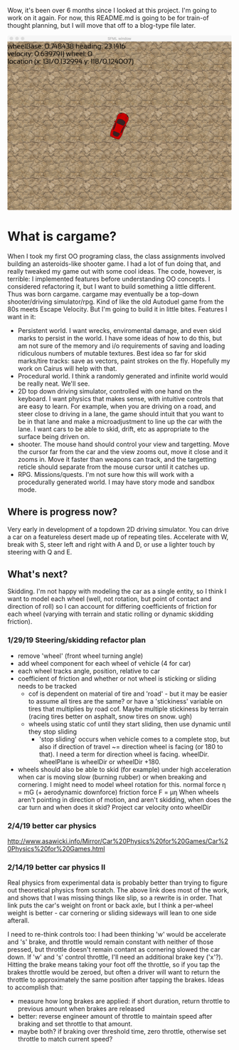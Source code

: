 Wow, it's been over 6 months since I looked at this project. I'm going to work on it again. For now, this README.md is going to be for train-of thought planning, but I will move that off to a blog-type file later.

![screenie](screenshot1.png)

# What is cargame? #
When I took my first OO programing class, the class assignments involved building an asteroids-like shooter game. I had a lot of fun doing that, and really tweaked my game out with some cool ideas. The code, however, is terrible: I implemented features before understanding OO concepts. I considered refactoring it, but I want to build something a little different. Thus was born cargame.
cargame may eventually be a top-down shooter/driving simulator/rpg. Kind of like the old Autoduel game from the 80s meets Escape Velocity. But I'm going to build it in little bites.
Features I want in it:
* Persistent world. I want wrecks, enviromental damage, and even skid marks to persist in the world. I have some ideas of how to do this, but am not sure of the memory and i/o requirements of saving and loading ridiculous numbers of mutable textures. Best idea so far for skid marks/tire tracks: save as vectors, paint strokes on the fly. Hopefully my work on Cairus will help with that.
* Procedural world. I think a randomly generated and infinite world would be really neat. We'll see.
* 2D top down driving simulator, controlled with one hand on the keyboard. I want physics that makes sense, with intuitive controls that are easy to learn. For example, when you are driving on a road, and steer close to driving in a lane, the game should intuit that you want to be in that lane and make a microadjustment  to line up the car with the lane. I want cars to be able to skid, drift, etc as appropriate to the surface being driven on.
* shooter. The mouse hand should control your view and targetting. Move the cursor far from the car and the view zooms out, move it close and it zooms in. Move it faster than weapons can track, and the targetting reticle should separate from the mouse cursor until it catches up.
* RPG. Missions/quests. I'm not sure how this will work with a procedurally generated world. I may have story mode and sandbox mode.

## Where is progress now? ##
Very early in development of a topdown 2D driving simulator. You can drive a car on a featureless desert made up of repeating tiles. Accelerate with W, break with S, steer left and right with A and D, or use a lighter touch by steering with Q and E.

## What's next? ##
Skidding. I'm not happy with modeling the car as a single entity, so I think I want to model each wheel (well, not rotation, but point of contact and direction of roll) so I can account for differing coefficients of friction for each wheel (varying with terrain and static rolling or dynamic skidding friction).

### 1/29/19 Steering/skidding refactor plan ###
* remove 'wheel' (front wheel turning angle)
* add wheel component for each wheel of vehicle (4 for car)
* each wheel tracks angle, position, relative to car
* coefficient of friction and whether or not wheel is sticking or sliding needs to be tracked
    * cof is dependent on material of tire and 'road' - but it may be easier to assume all tires are the same? or have a 'stickiness' variable on tires that multiplies by road cof. Maybe multiple stickiness by terrain (racing tires better on asphalt, snow tires on snow. ugh)
    * wheels using static cof until they start sliding, then use dynamic until they stop sliding
        * 'stop sliding' occurs when vehicle comes to a complete stop, but also if direction of travel ~= direction wheel is facing (or 180 to that). I need a term for direction wheel is facing. wheelDir. wheelPlane is wheelDir or wheelDir +180.
* wheels should also be able to skid (for example) under high acceleration when car is moving slow (burning rubber) or when breaking and cornering. I might need to model wheel rotation for this.
normal force η  = mG (+ aerodynamic downforce)
friction force F = μη
When wheels aren't pointing in direction of motion, and aren't skidding, when does the car turn and when does it skid?
    Project car velocity onto wheelDir
    
### 2/4/19 better car physics ###
http://www.asawicki.info/Mirror/Car%20Physics%20for%20Games/Car%20Physics%20for%20Games.html

### 2/14/19 better car physics II ###
Real physics from experimental data is probably better than trying to figure out theoretical physics from scratch. The above link does most of the work, and shows that I was missing things like slip, so a rewrite is in order. That link puts the car's weight on front or back axle, but I think a per-wheel weight is better - car cornering or sliding sideways will lean to one side afterall.

I need to re-think controls too: I had been thinking 'w' would be accelerate and 's' brake, and throttle would remain constant with neither of those pressed, but throttle doesn't remain contant as cornering slowed the car down. If 'w' and 's' control throttle, I'll need an additional brake key ('x'?). Hitting the brake means taking your foot off the throttle, so if you tap the brakes throttle would be zeroed, but often a driver will want to return the throttle to approximately the same position after tapping the brakes. Ideas to accomplish that:
* measure how long brakes are applied: if short duration, return throttle to previous amount when brakes are released
* better: reverse engineer amount of throttle to maintain speed after braking and set throttle to that amount.
* maybe both? if braking over threshold time, zero throttle, otherwise set throttle to match current speed?

